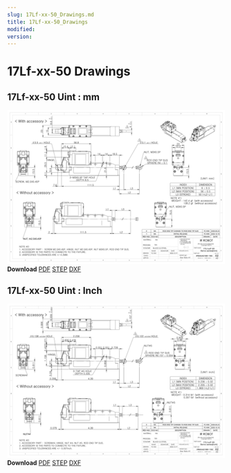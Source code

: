 ```yaml
---
slug: 17Lf-xx-50_Drawings.md
title: 17Lf-xx-50_Drawings
modified: 
version:
---
```

# 17Lf-xx-50 Drawings
## 17Lf-xx-50 Uint : mm
![17Lf-xx-50 Drawing](./data/ENG-17Lf-xxF-50-Sevo-Seriesmm_Rev02_20250523.png)  
**Download** <a href="./data/ENG-17Lf-xxF-50-Sevo-Seriesmm_Rev02_20250523.pdf" download>PDF</a> <a href="./data/17Lf-xxxxx-50-Servo-Series_Rev02_20250523.step" download>STEP</a> <a href="./data/17Lf-xxxxx-50-Servo-Seriesmm_Rev02_20250523.DXF" download>DXF</a>
## 17Lf-xx-50 Uint : Inch
![17Lf-xx-50 Drawing](./data/ENG-17Lf-xxF-50-Sevo-Seriesinch_Rev02_20250523.png)  
**Download** <a href="./data/17Lf-xxxxx-50-Servo-Seriesinch_Rev02_20250523.pdf" download>PDF</a> <a href="./data/17Lf-xxxxx-50-Servo-Series_Rev02_20250523.step" download>STEP</a> <a href="./data/17Lf-xxxxx-50-Servo-Seriesinch_Rev02_20250523.DXF" download>DXF</a>